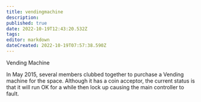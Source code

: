 ```yaml
---
title: vendingmachine
description: 
published: true
date: 2022-10-19T12:43:20.532Z
tags: 
editor: markdown
dateCreated: 2022-10-19T07:57:38.590Z
---
```


Vending Machine

In May 2015, several members clubbed together to purchase a Vending machine for the space. Although it has a coin acceptor, the current status is that it will run OK for a while then lock up causing the main controller to fault.
